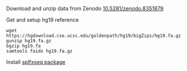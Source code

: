 Download and unzip data from Zenodo [10.5281/zenodo.8351879
](https://zenodo.org/record/8351879)

Get and setup hg19 reference
```
wget https://hgdownload.cse.ucsc.edu/goldenpath/hg19/bigZips/hg19.fa.gz 
gunzip hg19.fa.gz 
bgzip hg19.fa
samtools faidx hg19.fa.gz
```

Install [splfxseq package](https://github.com/kitzmanlab/splfxseq)
